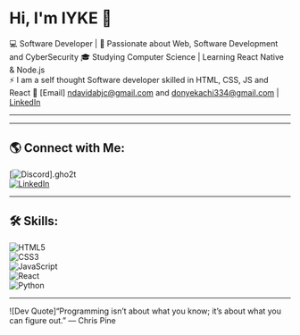 <!--- - 👋 Hi, I’m @IYKE
- 🪐 I’m interested in Software development and CyberSecurity 
- 🌱 I’m currently learning React Native and Node.js
- 📫 You can reach out to me through my emails: ndavidabjc@gmail.com and donyekachi334@gmail.com
- ⚡ I am a self thought Software developer skilled in HTML, CSS, JS and React
- 👨‍💻 Also learning Ethical Hacking and penetration testing --->

<!---
GHO2TT/GHO2TT is a ✨ special ✨ repository because its `README.md` (this file) appears on your GitHub profile.
You can click the Preview link to take a look at your changes.
--->


# Hi, I'm IYKE 👋  

💻 Software Developer | 🚀 Passionate about Web, Software Development and CyberSecurity 
🎓 Studying Computer Science | Learning React Native & Node.js  
⚡ I am a self thought Software developer skilled in HTML, CSS, JS and React
🔗 [Email] ndavidabjc@gmail.com and donyekachi334@gmail.com | [LinkedIn](linkedin.com/in/david-onyekachi-37b928244)  

---

<!-- ## 📊 GitHub Stats:
![Your GitHub Stats](https://github-readme-stats.vercel.app/api?username=your-github-username&show_icons=true&theme=dark)  
![Top Languages](https://github-readme-stats.vercel.app/api/top-langs/?username=your-github-username&layout=compact&theme=dark)  -->

---

## 🌎 Connect with Me:
[![Discord](https://img.shields.io/badge/Discord-7289DA?style=for-the-badge&logo=discord&logoColor=white)].gho2t  
[![LinkedIn](https://img.shields.io/badge/LinkedIn-0077B5?style=for-the-badge&logo=linkedin&logoColor=white)](linkedin.com/in/david-onyekachi-37b928244)  


---

## 🛠️ Skills:
![HTML5](https://img.shields.io/badge/HTML5-E34F26?style=for-the-badge&logo=html5&logoColor=white)  
![CSS3](https://img.shields.io/badge/CSS3-1572B6?style=for-the-badge&logo=css3&logoColor=white)  
![JavaScript](https://img.shields.io/badge/JavaScript-F7DF1E?style=for-the-badge&logo=javascript&logoColor=black)  
![React](https://img.shields.io/badge/React-61DAFB?style=for-the-badge&logo=react&logoColor=black)  
![Python](https://img.shields.io/badge/Python-3776AB?style=for-the-badge&logo=python&logoColor=white)  

---

![Dev Quote]“Programming isn’t about what you know; it’s about what you can figure out.”
— Chris Pine

<!--## ✨ Random Dev Quote:
![Dev Quote](https://quotes-github-readme.vercel.app/api?type=horizontal&theme=dark)  -->


